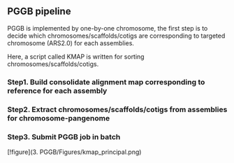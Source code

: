 ## PGGB pipeline

PGGB is implemented by one-by-one chromosome, the first step is to decide which chromosomes/scaffolds/cotigs are corresponding to targeted chromosome (ARS2.0) for each assemblies.

Here, a script called KMAP is written for sorting chromosomes/scaffolds/cotigs.

### Step1. Build consolidate alignment map corresponding to reference for each assembly
### Step2. Extract chromosomes/scaffolds/cotigs from assemblies for chromosome-pangenome
### Step3. Submit PGGB job in batch

[!figure](3. PGGB/Figures/kmap_principal.png)
